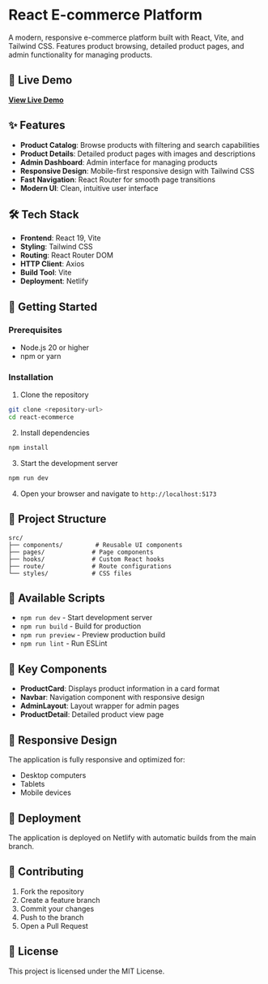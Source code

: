 # React E-commerce Platform

A modern, responsive e-commerce platform built with React, Vite, and Tailwind CSS. Features product browsing, detailed product pages, and admin functionality for managing products.

## 🚀 Live Demo

**[View Live Demo](https://pnp-market.netlify.app)**

## ✨ Features

- **Product Catalog**: Browse products with filtering and search capabilities
- **Product Details**: Detailed product pages with images and descriptions
- **Admin Dashboard**: Admin interface for managing products
- **Responsive Design**: Mobile-first responsive design with Tailwind CSS
- **Fast Navigation**: React Router for smooth page transitions
- **Modern UI**: Clean, intuitive user interface

## 🛠️ Tech Stack

- **Frontend**: React 19, Vite
- **Styling**: Tailwind CSS
- **Routing**: React Router DOM
- **HTTP Client**: Axios
- **Build Tool**: Vite
- **Deployment**: Netlify

## 🚀 Getting Started

### Prerequisites

- Node.js 20 or higher
- npm or yarn

### Installation

1. Clone the repository
```bash
git clone <repository-url>
cd react-ecommerce
```

2. Install dependencies
```bash
npm install
```

3. Start the development server
```bash
npm run dev
```

4. Open your browser and navigate to `http://localhost:5173`

## 📁 Project Structure

```
src/
├── components/         # Reusable UI components
├── pages/             # Page components
├── hooks/             # Custom React hooks
├── route/             # Route configurations
└── styles/            # CSS files
```

## 🔧 Available Scripts

- `npm run dev` - Start development server
- `npm run build` - Build for production
- `npm run preview` - Preview production build
- `npm run lint` - Run ESLint

## 🌟 Key Components

- **ProductCard**: Displays product information in a card format
- **Navbar**: Navigation component with responsive design
- **AdminLayout**: Layout wrapper for admin pages
- **ProductDetail**: Detailed product view page

## 📱 Responsive Design

The application is fully responsive and optimized for:
- Desktop computers
- Tablets
- Mobile devices

## 🚀 Deployment

The application is deployed on Netlify with automatic builds from the main branch.

## 🤝 Contributing

1. Fork the repository
2. Create a feature branch
3. Commit your changes
4. Push to the branch
5. Open a Pull Request

## 📄 License

This project is licensed under the MIT License.
